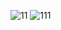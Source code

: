 ![11](https://user-images.githubusercontent.com/92904020/147778436-80fccdf2-b3ba-4daf-bf43-0cbb9c967da0.jpeg)
![111](https://user-images.githubusercontent.com/92904020/147778446-f148367a-e278-45b0-8eb3-96fdb02843a3.jpeg)
